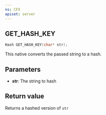 ```yaml
---
ns: CFX
apiset: server
---
```

## GET_HASH_KEY

```c
Hash GET_HASH_KEY(char* str);
```

This native converts the passed string to a hash.

## Parameters
* **str**: The string to hash

## Return value
Returns a hashed version of `str`
